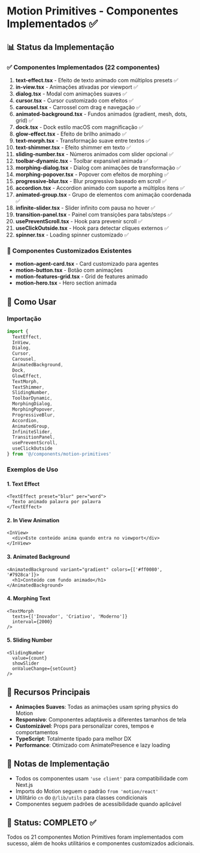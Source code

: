 # Motion Primitives - Componentes Implementados ✅

## 📊 Status da Implementação

### ✅ Componentes Implementados (22 componentes)

1. **text-effect.tsx** - Efeito de texto animado com múltiplos presets ✅
2. **in-view.tsx** - Animações ativadas por viewport ✅
3. **dialog.tsx** - Modal com animações suaves ✅
4. **cursor.tsx** - Cursor customizado com efeitos ✅
5. **carousel.tsx** - Carrossel com drag e navegação ✅
6. **animated-background.tsx** - Fundos animados (gradient, mesh, dots, grid) ✅
7. **dock.tsx** - Dock estilo macOS com magnificação ✅
8. **glow-effect.tsx** - Efeito de brilho animado ✅
9. **text-morph.tsx** - Transformação suave entre textos ✅
10. **text-shimmer.tsx** - Efeito shimmer em texto ✅
11. **sliding-number.tsx** - Números animados com slider opcional ✅
12. **toolbar-dynamic.tsx** - Toolbar expansível animada ✅
13. **morphing-dialog.tsx** - Dialog com animações de transformação ✅
14. **morphing-popover.tsx** - Popover com efeitos de morphing ✅
15. **progressive-blur.tsx** - Blur progressivo baseado em scroll ✅
16. **accordion.tsx** - Accordion animado com suporte a múltiplos itens ✅
17. **animated-group.tsx** - Grupo de elementos com animação coordenada ✅
18. **infinite-slider.tsx** - Slider infinito com pausa no hover ✅
19. **transition-panel.tsx** - Painel com transições para tabs/steps ✅
20. **usePreventScroll.tsx** - Hook para prevenir scroll ✅
21. **useClickOutside.tsx** - Hook para detectar cliques externos ✅
22. **spinner.tsx** - Loading spinner customizado ✅

### 🔧 Componentes Customizados Existentes

- **motion-agent-card.tsx** - Card customizado para agentes
- **motion-button.tsx** - Botão com animações
- **motion-features-grid.tsx** - Grid de features animado
- **motion-hero.tsx** - Hero section animada

## 🚀 Como Usar

### Importação

```typescript
import { 
  TextEffect,
  InView,
  Dialog,
  Cursor,
  Carousel,
  AnimatedBackground,
  Dock,
  GlowEffect,
  TextMorph,
  TextShimmer,
  SlidingNumber,
  ToolbarDynamic,
  MorphingDialog,
  MorphingPopover,
  ProgressiveBlur,
  Accordion,
  AnimatedGroup,
  InfiniteSlider,
  TransitionPanel,
  usePreventScroll,
  useClickOutside
} from '@/components/motion-primitives'
```

### Exemplos de Uso

#### 1. Text Effect
```tsx
<TextEffect preset="blur" per="word">
  Texto animado palavra por palavra
</TextEffect>
```

#### 2. In View Animation
```tsx
<InView>
  <div>Este conteúdo anima quando entra no viewport</div>
</InView>
```

#### 3. Animated Background
```tsx
<AnimatedBackground variant="gradient" colors={['#ff0080', '#7928ca']}>
  <h1>Conteúdo com fundo animado</h1>
</AnimatedBackground>
```

#### 4. Morphing Text
```tsx
<TextMorph 
  texts={['Inovador', 'Criativo', 'Moderno']} 
  interval={2000}
/>
```

#### 5. Sliding Number
```tsx
<SlidingNumber 
  value={count} 
  showSlider 
  onValueChange={setCount}
/>
```

## 🎨 Recursos Principais

- **Animações Suaves**: Todas as animações usam spring physics do Motion
- **Responsivo**: Componentes adaptáveis a diferentes tamanhos de tela
- **Customizável**: Props para personalizar cores, tempos e comportamentos
- **TypeScript**: Totalmente tipado para melhor DX
- **Performance**: Otimizado com AnimatePresence e lazy loading

## 📝 Notas de Implementação

- Todos os componentes usam `'use client'` para compatibilidade com Next.js
- Imports do Motion seguem o padrão `from 'motion/react'`
- Utilitário `cn` do `@/lib/utils` para classes condicionais
- Componentes seguem padrões de acessibilidade quando aplicável

## 🔄 Status: COMPLETO ✅

Todos os 21 componentes Motion Primitives foram implementados com sucesso, além de hooks utilitários e componentes customizados adicionais.